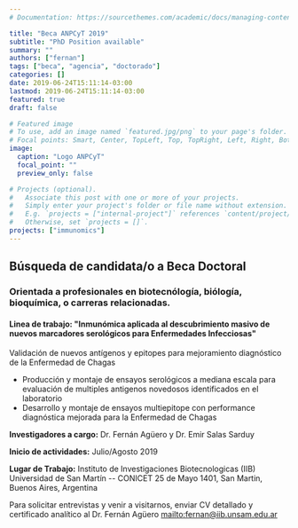 ```yaml
---
# Documentation: https://sourcethemes.com/academic/docs/managing-content/

title: "Beca ANPCyT 2019"
subtitle: "PhD Position available"
summary: ""
authors: ["fernan"]
tags: ["beca", "agencia", "doctorado"]
categories: []
date: 2019-06-24T15:11:14-03:00
lastmod: 2019-06-24T15:11:14-03:00
featured: true
draft: false

# Featured image
# To use, add an image named `featured.jpg/png` to your page's folder.
# Focal points: Smart, Center, TopLeft, Top, TopRight, Left, Right, BottomLeft, Bottom, BottomRight.
image: 
  caption: "Logo ANPCyT"
  focal_point: ""
  preview_only: false

# Projects (optional).
#   Associate this post with one or more of your projects.
#   Simply enter your project's folder or file name without extension.
#   E.g. `projects = ["internal-project"]` references `content/project/deep-learning/index.md`.
#   Otherwise, set `projects = []`.
projects: ["immunomics"]
---
```


## Búsqueda de candidata/o a Beca Doctoral

### Orientada a profesionales en biotecnólogía, biólogía, bioquímica, o carreras relacionadas.

#### Linea de trabajo: "Inmunómica aplicada al descubrimiento masivo de nuevos marcadores serológicos para Enfermedades Infecciosas"

Validación de nuevos antígenos y epitopes para mejoramiento diagnóstico de la Enfermedad de Chagas

 * Producción y montaje de ensayos serológicos a mediana escala para evaluación de multiples antigenos novedosos identificados en el laboratorio
 * Desarrollo y montaje de ensayos multiepitope con performance diagnóstica mejorada para la Enfermedad de Chagas

<!--more-->
**Investigadores a cargo:**
Dr. Fernán Agüero y Dr. Emir Salas Sarduy

**Inicio de actividades:** Julio/Agosto 2019

**Lugar de Trabajo:** 
Instituto de Investigaciones Biotecnologicas (IIB)
Universidad de San Martín -- CONICET
25 de Mayo 1401, San Martin, Buenos Aires, Argentina

Para solicitar entrevistas y venir a visitarnos, enviar CV detallado y
certificado analítico al Dr. Fernán Agüero <mailto:fernan@iib.unsam.edu.ar>
